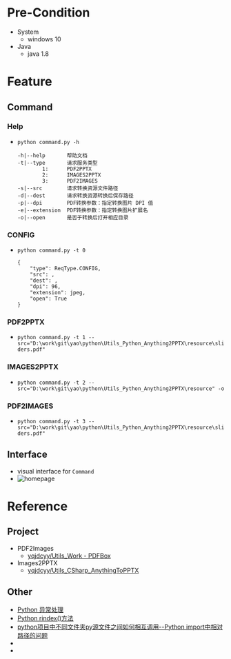 

# Pre-Condition
- System
    - windows 10
- Java
    - java 1.8

# Feature
## Command
### Help
- `python command.py -h`
    ```
    -h|--help       帮助文档
    -t|--type       请求服务类型                
            1:      PDF2PPTX
            2:      IMAGES2PPTX                
            3:      PDF2IMAGES
    -s|--src        请求转换资源文件路径        
    -d|--dest       请求转换资源转换后保存路径
    -p|--dpi        PDF转换参数：指定转换图片 DPI 值        
    -e|--extension  PDF转换参数：指定转换图片扩展名        
    -o|--open       是否于转换后打开相应目录
    ```

### CONFIG
- `python command.py -t 0`
    ```
    {
        "type": ReqType.CONFIG,
        "src": ,
        "dest": ,
        "dpi": 96,
        "extension": jpeg,
        "open": True
    }
    ```

### PDF2PPTX
- `python command.py -t 1 --src="D:\work\git\yao\python\Utils_Python_Anything2PPTX\resource\sliders.pdf"`

### IMAGES2PPTX
- `python command.py -t 2 --src="D:\work\git\yao\python\Utils_Python_Anything2PPTX\resource" -o`

### PDF2IMAGES
- `python command.py -t 3 --src="D:\work\git\yao\python\Utils_Python_Anything2PPTX\resource\sliders.pdf"`

## Interface
- visual interface for `Command`
- ![homepage]("/resource/homepage.png")

# Reference
## Project
- PDF2Images
    - [yqjdcyy/Utils_Work - PDFBox](https://github.com/yqjdcyy/Utils_Work/tree/master/Convetor/PDF/PDFBox)
- Images2PPTX
    - [yqjdcyy/Utils_CSharp_AnythingToPPTX](https://github.com/yqjdcyy/Utils_CSharp_AnythingToPPTX)

## Other
- [Python 异常处理](http://www.runoob.com/python/python-exceptions.html)    
- [Python rindex()方法](http://www.runoob.com/python/att-string-rindex.html)    
- [python项目中不同文件夹py源文件之间如何相互调用--Python import中相对路径的问题](https://blog.csdn.net/helloxiaozhe/article/details/76578096)    
- []()    
- []()    